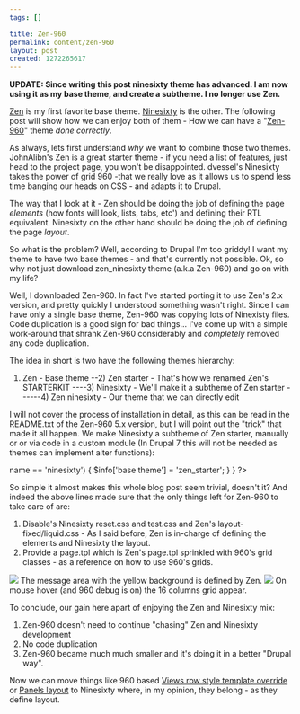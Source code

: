 ```yaml
--- 
tags: []

title: Zen-960
permalink: content/zen-960
layout: post
created: 1272265617
---
```

<strong>UPDATE: Since writing this post ninesixty theme has advanced. I am now using it as my base theme, and create a subtheme. I no longer use Zen.</strong>

<a href="http://drupal.org/project/zen">Zen</a> is my first favorite base theme. <a href="http://drupal.org/project/ninesixty">Ninesixty</a> is the other. The following post will show how we can enjoy both of them - How we can have a "<a href="http://drupal.org/project/zen_ninesixty">Zen-960</a>" theme <em>done correctly</em>.

As always, lets first understand <em>why</em> we want to combine those two themes. 
JohnAlibn's Zen is a great starter theme - if you need a list of features, just head to the project page, you won't be disappointed.
dvessel's Ninesixty takes the power of grid 960 -that we really love as it allows us to spend less time banging our heads on CSS - and adapts it to Drupal.

The way that I look at it - Zen should be doing the job of defining the page <em>elements</em> (how fonts will look, lists, tabs, etc') and defining their RTL equivalent.  Ninesixty on the other hand should be doing the job of defining the page <em>layout</em>.

So what is the problem? Well, according to Drupal I'm too griddy! I want my theme to have two base themes - and that's currently not possible. Ok, so why not just download zen_ninesixty theme (a.k.a Zen-960) and go on with my life?

Well, I downloaded Zen-960. In fact I've started porting it to use Zen's 2.x version, and pretty quickly I understood something wasn't right. Since I can have only a single base theme, Zen-960 was copying lots of Ninexisty files. Code duplication is a good sign for bad things...
I've come up with a simple work-around that shrank Zen-960 considerably and <em>completely</em> removed any code duplication.

The idea in short is two have the following themes hierarchy:

1) Zen                 - Base theme 
--2) Zen starter       - That's how we renamed Zen's STARTERKIT 
----3) Ninesixty       - We'll make it a subtheme of Zen starter
------4) Zen ninesixty - Our theme that we can directly edit 

I will not cover the process of installation in detail, as this can be read in the README.txt of the Zen-960 5.x version, but I will point out the "trick" that made it all happen. We make Ninesixty a subtheme of Zen starter, manually or or via code in a custom module (In Drupal 7 this will not be needed as themes can implement alter functions):

<?php
/**
* Implementation of hook_system_info_alter()
*
* Add Zen starter theme as the base theme of Ninesixty theme.
*/
function foo_system_info_alter(&$info, $file) {
  if ($file->name == 'ninesixty') {
    $info['base theme'] = 'zen_starter';
  }
}
?>

So simple it almost makes this whole blog post seem trivial, doesn't it? And indeed the above lines made sure that the only things left for Zen-960 to take care of are:
1) Disable's Ninesixty reset.css and test.css and Zen's layout-fixed/liquid.css - As I said before, Zen is in-charge of defining the elements and Ninesixty the layout. 
2) Provide a page.tpl which is Zen's page.tpl sprinkled with 960's grid classes - as a reference on how to use 960's grids.

<img src="http://www.gizra.com/sites/default/files/Snap1_1.png" />
The message area with the yellow background is defined by Zen.

<img src="http://www.gizra.com/sites/default/files/Snap2_0.png" />
On mouse hover (and 960 debug is on) the 16 columns grid appear.

To conclude, our gain here apart of enjoying the Zen and Ninesixty mix:
1) Zen-960 doesn't need to continue "chasing" Zen and Ninesixty development
2) No code duplication
3) Zen-960 became much much smaller and it's doing it in a better "Drupal way".

Now we can move things like 960 based <a href="http://drupal.org/node/780708">Views row style template override</a> or <a href="http://drupal.org/node/780782"> Panels layout</a> to Ninesixty where, in my opinion, they belong - as they define layout.
